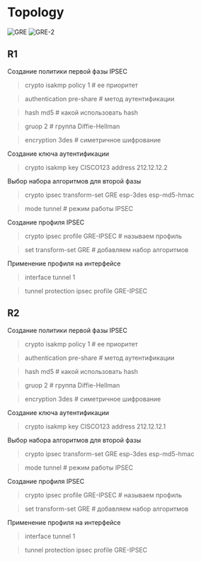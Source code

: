 # Topology
![GRE](https://user-images.githubusercontent.com/62337797/132097000-9a7c7a38-d332-4aff-8852-c32d463df00d.png)
![GRE-2](https://user-images.githubusercontent.com/62337797/132097002-184eccd2-00e3-4cdf-bca4-8f5979f7c3f2.png)
## R1
Cоздание политики первой фазы IPSEC
> crypto isakmp policy 1 # ее приоритет

> authentication pre-share # метод аутентификации 

> hash md5 # какой использовать hash

> gruop 2 # группа Diffie-Hellman

> encryption 3des # симетричное шифрование

Создание ключа аутентификации
> crypto isakmp key CISCO123 address 212.12.12.2

Выбор набора алгоритмов для второй фазы
> crypto ipsec transform-set GRE esp-3des esp-md5-hmac 

> mode tunnel # режим работы IPSEC

Создание профиля IPSEC
> crypto ipsec profile GRE-IPSEC # называем профиль

> set transform-set GRE # добавляем набор алгоритмов

Применение профиля на интерфейсе
> interface tunnel 1

> tunnel protection ipsec profile GRE-IPSEC

## R2
Cоздание политики первой фазы IPSEC
> crypto isakmp policy 1 # ее приоритет

> authentication pre-share # метод аутентификации 

> hash md5 # какой использовать hash

> gruop 2 # группа Diffie-Hellman

> encryption 3des # симетричное шифрование

Создание ключа аутентификации
> crypto isakmp key CISCO123 address 212.12.12.1

Выбор набора алгоритмов для второй фазы
> crypto ipsec transform-set GRE esp-3des esp-md5-hmac 

> mode tunnel # режим работы IPSEC

Создание профиля IPSEC
> crypto ipsec profile GRE-IPSEC # называем профиль

> set transform-set GRE # добавляем набор алгоритмов

Применение профиля на интерфейсе
> interface tunnel 1

> tunnel protection ipsec profile GRE-IPSEC

